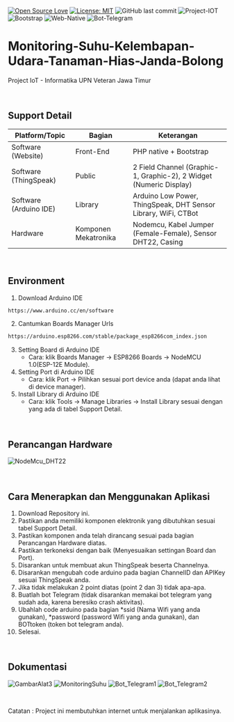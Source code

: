 [![Open Source Love](https://badges.frapsoft.com/os/v1/open-source.svg?style=flat)](https://github.com/ellerbrock/open-source-badges/)
[![License: MIT](https://img.shields.io/badge/License-MIT-green.svg)](https://opensource.org/licenses/MIT)
![GitHub last commit](https://img.shields.io/github/last-commit/devancakra/Sistem-Pemantauan-Suhu-dan-Kelembapan-Udara-Pada-Tanaman-Hias-Janda-Bolong-Terintegrasi)
![Project-IOT](https://img.shields.io/badge/-ProjectIOT-light.svg?style=flat&logo=arduino&logoColor=white&color=1db86a)
![Bootstrap](https://img.shields.io/badge/-Bootstrap-purple.svg?&logo=bootstrap&logoColor=white)
![Web-Native](https://img.shields.io/badge/-WebsiteNative-grey.svg?&logo=PHP&logoColor=white)
![Bot-Telegram](https://img.shields.io/badge/-BotTelegram-blue.svg?style=flat&logo=telegram&logoColor=white)


# Monitoring-Suhu-Kelembapan-Udara-Tanaman-Hias-Janda-Bolong
Project IoT - Informatika UPN Veteran Jawa Timur

<br>

## Support Detail
| Platform/Topic | Bagian | Keterangan |
| --- | --- | --- |
| Software (Website) | Front-End | PHP native + Bootstrap |
| Software (ThingSpeak) | Public | 2 Field Channel (Graphic-1, Graphic-2), 2 Widget (Numeric Display) |
| Software (Arduino IDE) | Library | Arduino Low Power, ThingSpeak, DHT Sensor Library, WiFi, CTBot |
| Hardware | Komponen Mekatronika | Nodemcu, Kabel Jumper (Female-Female), Sensor DHT22, Casing |

<br>

## Environment
1. Download Arduino IDE
```bash
https://www.arduino.cc/en/software
```
2. Cantumkan Boards Manager Urls
```bash
https://arduino.esp8266.com/stable/package_esp8266com_index.json
```
3. Setting Board di Arduino IDE
   <ul>
      <li>Cara: klik Boards Manager -> ESP8266 Boards -> NodeMCU 1.0(ESP-12E Module).</li>
   </ul>
4. Setting Port di Arduino IDE
   <ul>
      <li>Cara: klik Port -> Pilihkan sesuai port device anda (dapat anda lihat di device manager).</li>
   </ul>
5. Install Library di Arduino IDE
   <ul>
      <li>Cara: klik Tools -> Manage Libraries -> Install Library sesuai dengan yang ada di tabel Support Detail.</li>
   </ul>

<br>

## Perancangan Hardware
![NodeMcu_DHT22](https://user-images.githubusercontent.com/54527592/133961211-2cd3fda2-a9fe-4381-9cca-1816b0ae1f60.jpg)

<br>

## Cara Menerapkan dan Menggunakan Aplikasi
1. Download Repository ini.
2. Pastikan anda memiliki komponen elektronik yang dibutuhkan sesuai tabel Support Detail.
3. Pastikan komponen anda telah dirancang sesuai pada bagian Perancangan Hardware diatas.
4. Pastikan terkoneksi dengan baik (Menyesuaikan settingan Board dan Port).
5. Disarankan untuk membuat akun ThingSpeak beserta Channelnya.
6. Disarankan mengubah code arduino pada bagian ChannelID dan APIKey sesuai ThingSpeak anda.
7. Jika tidak melakukan 2 point diatas (point 2 dan 3) tidak apa-apa.
8. Buatlah bot Telegram (tidak disarankan memakai bot telegram yang sudah ada, karena beresiko crash aktivitas).
9. Ubahlah code arduino pada bagian *ssid (Nama Wifi yang anda gunakan), *password (password Wifi yang anda gunakan), dan BOTtoken (token bot telegram anda).
10. Selesai.

<br>

## Dokumentasi
![GambarAlat3](https://user-images.githubusercontent.com/54527592/133962095-8baa3737-3bf0-4d6b-bc65-c0cff1c37021.jpg)
![MonitoringSuhu](https://user-images.githubusercontent.com/54527592/133962162-8856e20d-9e84-43c4-ac4a-0316d2c65004.jpg)
![Bot_Telegram1](https://user-images.githubusercontent.com/54527592/133962195-70e38df7-8e56-422b-ba30-3b42a642c62b.JPG)
![Bot_Telegram2](https://user-images.githubusercontent.com/54527592/133962202-2399d06a-4f97-4335-86b4-4c043d7d1d17.JPG)

<br>

Catatan : Project ini membutuhkan internet untuk menjalankan aplikasinya.
